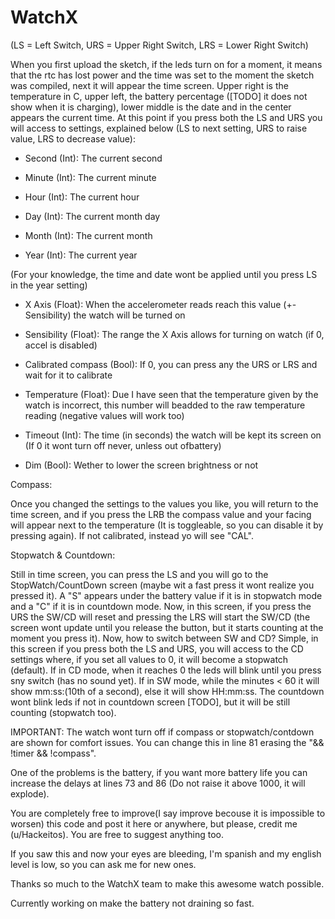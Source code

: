 # WatchX
(LS = Left Switch, URS = Upper Right Switch, LRS = Lower Right Switch)

When you first upload the sketch, if the leds turn on for a moment, it means that the rtc has lost power and the time was set to the moment the sketch was compiled, next it will appear the time screen. Upper right is the temperature in C, upper left, the battery percentage ([TODO] it does not show when it is charging), lower middle is the date and in the center appears the current time. At this point if you press both the LS and URS you will access to settings, explained below (LS to next setting, URS to raise value, LRS to decrease value):

- Second (Int): The current second

- Minute (Int): The current minute

- Hour (Int): The current hour

- Day (Int): The current month day

- Month (Int): The current month

- Year (Int): The current year

(For your knowledge, the time and date wont be applied until you press LS in the year setting)

- X Axis (Float): When the accelerometer reads reach this value (+- Sensibility) the watch will be turned on

- Sensibility (Float): The range the X Axis allows for turning on watch (if 0, accel is disabled)

- Calibrated compass (Bool): If 0, you can press any the URS or LRS and wait for it to calibrate

- Temperature (Float): Due I have seen that the temperature given by the watch is incorrect, this number will beadded to the raw temperature reading (negative values will work too)

- Timeout (Int): The time (in seconds) the watch will be kept its screen on (If 0 it wont turn off never, unless out ofbattery)

- Dim (Bool): Wether to lower the screen brightness or not

Compass:

Once you changed the settings to the values you like, you will return to the time screen, and if you press the LRB the compass value and your facing will appear next to the temperature (It is toggleable, so you can disable it by pressing again). If not calibrated, instead yo will see "CAL".

Stopwatch & Countdown:

Still in time screen, you can press the LS and you will go to the StopWatch/CountDown screen (maybe wit a fast press it wont realize you pressed it). A "S" appears under the battery value if it is in stopwatch mode and a "C" if it is in countdown mode. Now, in this screen, if you press the URS the SW/CD will reset and pressing the LRS will start the SW/CD (the screen wont update until you release the button, but it starts counting at the moment you press it). Now, how to switch between SW and CD? Simple, in this screen if you press both the LS and URS, you will access to the CD settings where, if you set all values to 0, it will become a stopwatch (default). If in CD mode, when it reaches 0 the leds will blink until you press sny switch (has no sound yet). If in SW mode, while the minutes < 60 it will show mm:ss:(10th of a second), else it will show HH:mm:ss. The countdown wont blink leds if not in countdown screen [TODO], but it will be still counting (stopwatch too).

IMPORTANT: The watch wont turn off if compass or stopwatch/contdown are shown for comfort issues. You can change this in line 81 erasing the "&& !timer && !compass".

One of the problems is the battery, if you want more battery life you can increase the delays at lines 73 and 86 (Do not raise it above 1000, it will explode).

You are completely free to improve(I say improve becouse it is impossible to worsen) this code and post it here or anywhere, but please, credit me (u/Hackeitos). You are free to suggest anything too.

If you saw this and now your eyes are bleeding, I'm spanish and my english level is low, so you can ask me for new ones.

Thanks so much to the WatchX team to make this awesome watch possible.

Currently working on make the battery not draining so fast.
